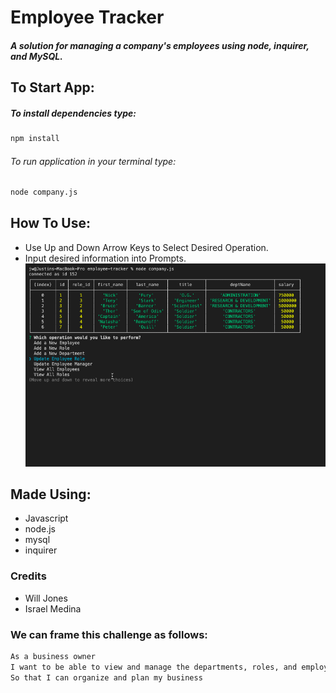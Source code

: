 # Employee Tracker

##### A solution for managing a company's employees using node, inquirer, and MySQL.

## To Start App:
##### To install dependencies type:
```sh
npm install
```
###### To run application in your terminal  type: 
```sh
node company.js
``` 

## How To Use:
* Use Up and Down Arrow Keys to Select Desired Operation.
* Input desired information into Prompts.
![employee-tracker](images/employee-tracker.gif)

## Made Using:
* Javascript
* node.js
* mysql 
* inquirer

### Credits
* Will Jones
* Israel Medina

### We can frame this challenge as follows:
```sh
As a business owner
I want to be able to view and manage the departments, roles, and employees in my company
So that I can organize and plan my business
```

